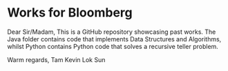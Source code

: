 # Works for Bloomberg
Dear Sir/Madam,
This is a GitHub repository showcasing past works. The Java folder contains code that implements Data Structures and Algorithms, whilst Python contains Python code that solves a recursive teller problem.

Warm regards,
Tam Kevin Lok Sun

